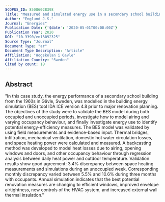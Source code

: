 ```yaml
---
SCOPUS_ID: 85086028398
Title: "Measured and simulated energy use in a secondary school building in Sweden-a case study of validation, airing, and occupancy behaviour"
Author: "Englund J.S."
Journal: "Energies"
Publication Date: {'$date': '2020-05-01T00:00:00Z'}
Publication Year: 2020
DOI: "10.3390/en13092325"
Source Type: "Journal"
Document Type: "ar"
Document Type Description: "Article"
Affiliation: "Hogskolan i Gavle"
Affiliation Country: "Sweden"
Cited by count: 18
---
```


## Abstract
"In this case study, the energy performance of a secondary school building from the 1960s in Gävle, Sweden, was modelled in the building energy simulation (BES) tool IDA ICE version 4.8 prior to major renovation planning. The objectives of the study were to validate the BES model during both occupied and unoccupied periods, investigate how to model airing and varying occupancy behaviour, and finally investigate energy use to identify potential energy-efficiency measures. The BES model was validated by using field measurements and evidence-based input. Thermal bridges, infiltration, mechanical ventilation, domestic hot water circulation losses, and space heating power were calculated and measured. A backcasting method was developed to model heat losses due to airing, opening windows and doors, and other occupancy behaviour through regression analysis between daily heat power and outdoor temperature. Validation results show good agreement: 3.4% discrepancy between space heating measurements and simulations during an unoccupied week. Corresponding monthly discrepancy varied between 5.5% and 10.6% during three months with occupants. Annual simulation indicates that the best potential renovation measures are changing to efficient windows, improved envelope airtightness, new controls of the HVAC system, and increased external wall thermal insulation."
